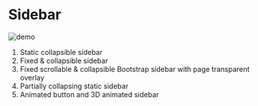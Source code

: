 # Sidebar

![demo](https://d1r27dnp1fh4g5.cloudfront.net/ck_resources/img/sidebar-5-600.gif)

1. Static collapsible sidebar
2. Fixed & collapsible sidebar
3. Fixed scrollable & collapsible Bootstrap sidebar with page transparent overlay 
4. Partially collapsing static sidebar
5. Animated button and 3D animated sidebar 
